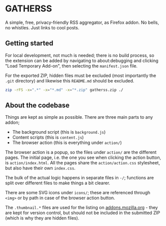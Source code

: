 # GATHERSS

A simple, free, privacy-friendly RSS aggregator, as Firefox addon. No bells, no
whistles. Just links to cool posts.

## Getting started

For local development, not much is needed; there is no build process, so the
extension can be added by navigating to about:debugging and clicking "Load
Temporary Add-on", then selecting the `manifest.json` file.

For the exported ZIP, hidden files must be excluded (most importantly the `.git`
directory) and likewise this `README.md` should be excluded.

```bash
zip -rFS -x=".*" -x="*.md" -x="*.zip" gatherss.zip ./
```

## About the codebase

Things are kept as simple as possible. There are three main parts to any addon;

- The background script (this is `background.js`)
- Content scripts (this is `content.js`)
- The browser action (this is everything under `action/`)

The browser action is a popup, so the files under `action/` are the different
pages. The initial page, i.e. the one you see when clicking the action button,
is `action/index.html`. All the pages share the `action/action.css` stylesheet,
but also have their own `index.css`.

The bulk of the actual logic happens in separate files in `-/`; functions are
split over different files to make things a bit clearer.

There are some SVG icons under `icons/`; these are referenced through `<img>` or
by path in case of the browser action button.

The `.thumbnail.*` files are used for the listing on
[addons.mozilla.org](https://addons.mozilla.org) - they are kept for version
control, but should not be included in the submitted ZIP (which is why they are
hidden files).
